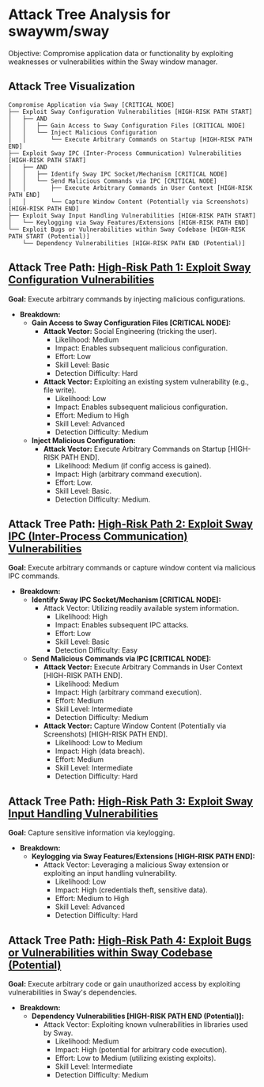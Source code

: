 # Attack Tree Analysis for swaywm/sway

Objective: Compromise application data or functionality by exploiting weaknesses or vulnerabilities within the Sway window manager.

## Attack Tree Visualization

```
Compromise Application via Sway [CRITICAL NODE]
├── Exploit Sway Configuration Vulnerabilities [HIGH-RISK PATH START]
│   ├── AND
│   │   ├── Gain Access to Sway Configuration Files [CRITICAL NODE]
│   │   └── Inject Malicious Configuration
│   │       └── Execute Arbitrary Commands on Startup [HIGH-RISK PATH END]
├── Exploit Sway IPC (Inter-Process Communication) Vulnerabilities [HIGH-RISK PATH START]
│   ├── AND
│   │   ├── Identify Sway IPC Socket/Mechanism [CRITICAL NODE]
│   │   └── Send Malicious Commands via IPC [CRITICAL NODE]
│   │       ├── Execute Arbitrary Commands in User Context [HIGH-RISK PATH END]
│   │       └── Capture Window Content (Potentially via Screenshots) [HIGH-RISK PATH END]
├── Exploit Sway Input Handling Vulnerabilities [HIGH-RISK PATH START]
│   └── Keylogging via Sway Features/Extensions [HIGH-RISK PATH END]
└── Exploit Bugs or Vulnerabilities within Sway Codebase [HIGH-RISK PATH START (Potential)]
    └── Dependency Vulnerabilities [HIGH-RISK PATH END (Potential)]
```

## Attack Tree Path: [High-Risk Path 1: Exploit Sway Configuration Vulnerabilities](./attack_tree_paths/high-risk_path_1_exploit_sway_configuration_vulnerabilities.md)

**Goal:** Execute arbitrary commands by injecting malicious configurations.
*   **Breakdown:**
    *   **Gain Access to Sway Configuration Files [CRITICAL NODE]:**
        *   **Attack Vector:** Social Engineering (tricking the user).
            *   Likelihood: Medium
            *   Impact: Enables subsequent malicious configuration.
            *   Effort: Low
            *   Skill Level: Basic
            *   Detection Difficulty: Hard
        *   **Attack Vector:** Exploiting an existing system vulnerability (e.g., file write).
            *   Likelihood: Low
            *   Impact: Enables subsequent malicious configuration.
            *   Effort: Medium to High
            *   Skill Level: Advanced
            *   Detection Difficulty: Medium
    *   **Inject Malicious Configuration:**
        *   **Attack Vector:** Execute Arbitrary Commands on Startup [HIGH-RISK PATH END].
            *   Likelihood: Medium (if config access is gained).
            *   Impact: High (arbitrary command execution).
            *   Effort: Low.
            *   Skill Level: Basic.
            *   Detection Difficulty: Medium.

## Attack Tree Path: [High-Risk Path 2: Exploit Sway IPC (Inter-Process Communication) Vulnerabilities](./attack_tree_paths/high-risk_path_2_exploit_sway_ipc__inter-process_communication__vulnerabilities.md)

**Goal:** Execute arbitrary commands or capture window content via malicious IPC commands.
*   **Breakdown:**
    *   **Identify Sway IPC Socket/Mechanism [CRITICAL NODE]:**
        *   Attack Vector: Utilizing readily available system information.
            *   Likelihood: High
            *   Impact: Enables subsequent IPC attacks.
            *   Effort: Low
            *   Skill Level: Basic
            *   Detection Difficulty: Easy
    *   **Send Malicious Commands via IPC [CRITICAL NODE]:**
        *   **Attack Vector:** Execute Arbitrary Commands in User Context [HIGH-RISK PATH END].
            *   Likelihood: Medium
            *   Impact: High (arbitrary command execution).
            *   Effort: Medium
            *   Skill Level: Intermediate
            *   Detection Difficulty: Medium
        *   **Attack Vector:** Capture Window Content (Potentially via Screenshots) [HIGH-RISK PATH END].
            *   Likelihood: Low to Medium
            *   Impact: High (data breach).
            *   Effort: Medium
            *   Skill Level: Intermediate
            *   Detection Difficulty: Hard

## Attack Tree Path: [High-Risk Path 3: Exploit Sway Input Handling Vulnerabilities](./attack_tree_paths/high-risk_path_3_exploit_sway_input_handling_vulnerabilities.md)

**Goal:** Capture sensitive information via keylogging.
*   **Breakdown:**
    *   **Keylogging via Sway Features/Extensions [HIGH-RISK PATH END]:**
        *   Attack Vector: Leveraging a malicious Sway extension or exploiting an input handling vulnerability.
            *   Likelihood: Low
            *   Impact: High (credentials theft, sensitive data).
            *   Effort: Medium to High
            *   Skill Level: Advanced
            *   Detection Difficulty: Hard

## Attack Tree Path: [High-Risk Path 4: Exploit Bugs or Vulnerabilities within Sway Codebase (Potential)](./attack_tree_paths/high-risk_path_4_exploit_bugs_or_vulnerabilities_within_sway_codebase__potential_.md)

**Goal:** Execute arbitrary code or gain unauthorized access by exploiting vulnerabilities in Sway's dependencies.
*   **Breakdown:**
    *   **Dependency Vulnerabilities [HIGH-RISK PATH END (Potential)]:**
        *   Attack Vector: Exploiting known vulnerabilities in libraries used by Sway.
            *   Likelihood: Medium
            *   Impact: High (potential for arbitrary code execution).
            *   Effort: Low to Medium (utilizing existing exploits).
            *   Skill Level: Intermediate
            *   Detection Difficulty: Medium


